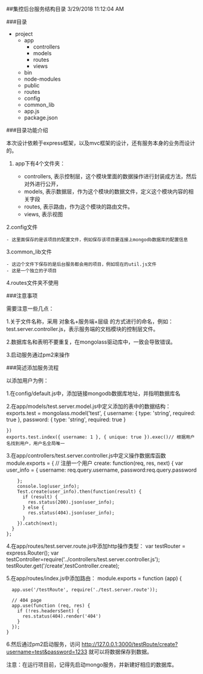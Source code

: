 ##集控后台服务结构目录
3/29/2018 11:12:04 AM 

###目录

- project
	- app
		- controllers
		- models
		- routes
		- views
	- bin
	- node-modules
	- public
	- routes
	- config
	- common_lib
	- app.js
	- package.json


###目录功能介绍

本次设计依赖于express框架，以及mvc框架的设计，还有服务本身的业务而设计的。

1. app下有4个文件夹：

	- controllers, 表示控制层，这个模块里面的数据操作进行封装成方法，然后对外进行公开，
	- models, 表示数据层，作为这个模块的数据文件，定义这个模块内容的相关字段
	- routes, 表示路由，作为这个模块的路由文件。
	- views, 表示视图



2.config文件
	
	- 这里面保存的是该项目的配置文件，例如保存该项目要连接上mongodb数据库的配置信息



3.common_lib文件

	- 这边个文件下保存的是后台服务都会用的项目，例如现在的util.js文件
	- 这是一个独立的子项目

4.routes文件夹不使用


###注意事项

需要注意一些几点：

1.关于文件名称，采用 对象名+服务端+层级 的方式进行的命名，例如：test.server.controller.js，表示服务端的文档模块的控制层文件。

2.数据库名和表明不要重复，在mongolass驱动库中，一致会导致错误。

3.启动服务通过pm2来操作 

###简述添加服务流程

以添加用户为例：

1.在config/default.js中，添加链接mongodb数据库地址，并指明数据库名

2.在app/models/test.server.model.js中定义添加的表中的数据结构：
	exports.test = mongolass.model('test', {
	  username: { type: 'string', required: true },
	  password: { type: 'string', required: true }
	
	})
	exports.test.index({ username: 1 }, { unique: true }).exec()// 根据用户名找到用户，用户名全局唯一

3.在app/controllers/test.server.controller.js中定义操作数据库函数
	module.exports = {
	  // 注册一个用户
	  create: function(req, res, next) {
	    var user_info = {
	      username: req.query.username,
	      password:req.query.password
	
	    };
	    console.log(user_info);
	    Test.create(user_info).then(function(result) {
	      if (result) {
	        res.status(200).json(user_info);
	      } else {
	        res.status(404).json(user_info);
	      }
	    }).catch(next);
	  }
	};

4.在app/routes/test.server.route.js中添加http操作类型：
	var testRouter = express.Router();
	var  testController=require('../controllers/test.server.controller.js');
	testRouter.get('/create',testController.create);

5.在app/routes/index.js中添加路由：
	module.exports = function (app) {
	
	  app.use('/testRoute', require('./test.server.route'));
	
	  // 404 page
	  app.use(function (req, res) {
	    if (!res.headersSent) {
	      res.status(404).render('404')
	    }
	  });
	}
6.然后通过pm2启动服务，访问
	http://127.0.0.1:3000/testRoute/create?username=test&password=1233
就可以将数据保存到数据。


注意：在运行项目前，记得先启动mongo服务，并新建好相应的数据库。